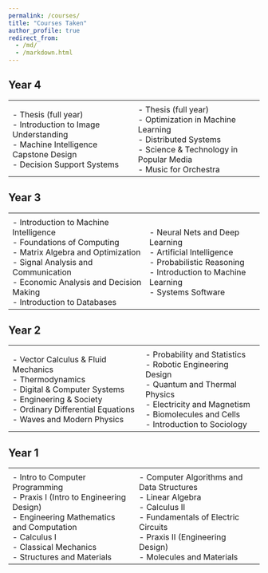 ```yaml
---
permalink: /courses/
title: "Courses Taken"
author_profile: true
redirect_from: 
  - /md/
  - /markdown.html
---
```


## Year 4

<table border="0">
 <tr>
    <td><b style="font-size:30px"></b></td>
    <td><b style="font-size:30px"></b></td>
 </tr>
 <tr>
    <td>
      - Thesis (full year)<br/>
      - Introduction to Image Understanding<br/>
      - Machine Intelligence Capstone Design<br/>
      - Decision Support Systems<br/>
    </td>
    <td>
      - Thesis (full year)<br/>
      - Optimization in Machine Learning<br/>
      - Distributed Systems<br/>
      - Science & Technology in Popular Media<br/>
      - Music for Orchestra
    </td>
 </tr>
</table>

## Year 3 

<table border="0">
 <tr>
    <td><b style="font-size:30px"></b></td>
    <td><b style="font-size:30px"></b></td>
 </tr>
 <tr>
    <td>
      - Introduction to Machine Intelligence<br/>
      - Foundations of Computing<br/>
      - Matrix Algebra and Optimization<br/>
      - Signal Analysis and Communication<br/>
      - Economic Analysis and Decision Making<br/>
      - Introduction to Databases<br/>
    </td>
    <td>
      - Neural Nets and Deep Learning<br/>
      - Artificial Intelligence<br/>
      - Probabilistic Reasoning<br/>
      - Introduction to Machine Learning<br/>
      - Systems Software
    </td>
 </tr>
</table>

## Year 2

<table border="0">
 <tr>
    <td><b style="font-size:30px"></b></td>
    <td><b style="font-size:30px"></b></td>
 </tr>
 <tr>
    <td>
      - Vector Calculus & Fluid Mechanics<br/>
      - Thermodynamics<br/>
      - Digital & Computer Systems<br/>
      - Engineering & Society<br/>
      - Ordinary Differential Equations<br/>
      - Waves and Modern Physics 
    </td>
    <td>
      - Probability and Statistics<br/>
      - Robotic Engineering Design<br/>
      - Quantum and Thermal Physics<br/>
      - Electricity and Magnetism<br/>
      - Biomolecules and Cells<br/>
      - Introduction to Sociology
    </td>
 </tr>
</table>

## Year 1 

<table border="0">
 <tr>
    <td><b style="font-size:30px"></b></td>
    <td><b style="font-size:30px"></b></td>
 </tr>
 <tr>
    <td>
      - Intro to Computer Programming<br/>
      - Praxis I (Intro to Engineering Design)<br/>
      - Engineering Mathematics and Computation<br/>
      - Calculus I<br/>
      - Classical Mechanics<br/>
      - Structures and Materials     
    </td>
    <td>
      - Computer Algorithms and Data Structures<br/>
      - Linear Algebra<br/>
      - Calculus II<br/>
      - Fundamentals of Electric Circuits<br/>
      - Praxis II (Engineering Design)<br/>
      - Molecules and Materials
    </td>
 </tr>
</table>
